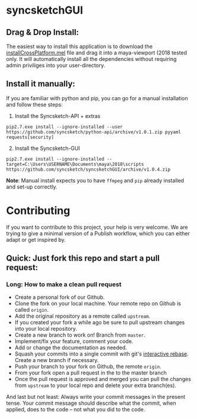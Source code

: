 # syncsketchGUI

##  Drag & Drop Install:

The easiest way to install this application is to download the [installCrossPlatform.mel](https://github.com/syncsketch/syncsketchGUI/releases/download/v1.0.4/installCrossPlatform.mel#install) file and drag it into a maya-viewport (2018 tested only. It will automatically install all the dependencies without requiring admin priviliges into your user-directory.


## Install it manually:

If you are familiar with python and pip, you can go for a manual installation  and follow these steps:

1) Install the Syncsketch-API + extras

`pip2.7.exe install --ignore-installed --user https://github.com/syncsketch/python-api/archive/v1.0.1.zip pyyaml requests[security]`

2) Install the Syncsketch-GUI

`pip2.7.exe install --ignore-installed --target=C:\Users\USERNAME\Documents\maya\2018\scripts https://github.com/syncsketch/syncsketchGUI/archive/v1.0.4.zip`

__Note__: Manual install expects you to have `ffmpeg` and `pip` already installed and set-up correctly.


Contributing
============
If you want to contribute to this project, your help is very welcome. We are trying to give a minimal version of a Publish workflow, which you can either adapt or get inspired by. 


##  Quick: Just fork this repo and start a pull request:

### Long: How to make a clean pull request

- Create a personal fork of our Github.
- Clone the fork on your local machine. Your remote repo on Github is called `origin`.
- Add the original repository as a remote called `upstream`.
- If you created your fork a while ago be sure to pull upstream changes into your local repository.
- Create a new branch to work on! Branch from `master`.
- Implement/fix your feature, comment your code.
- Add or change the documentation as needed.
- Squash your commits into a single commit with git's [interactive rebase](https://help.github.com/articles/interactive-rebase). Create a new branch if necessary.
- Push your branch to your fork on Github, the remote `origin`.
- From your fork open a pull request in the to the master branch
- Once the pull request is approved and merged you can pull the changes from `upstream` to your local repo and delete
your extra branch(es).

And last but not least: Always write your commit messages in the present tense. Your commit message should describe what the commit, when applied, does to the code – not what you did to the code.
